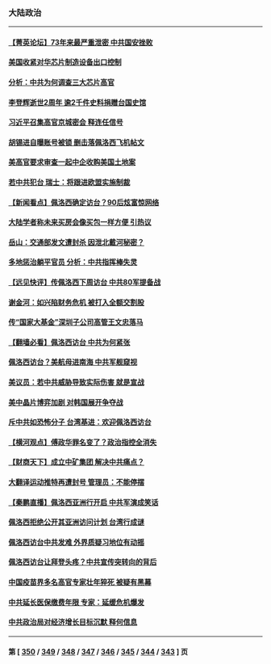 ### 大陆政治
---
#### [【菁英论坛】73年来最严重泄密 中共国安挫败](../../pages/ncid277/n13792398.md) 
#### [美国收紧对华芯片制造设备出口控制](../../pages/ncid277/n13792386.md) 
#### [分析：中共为何调查三大芯片高官](../../pages/ncid277/n13792313.md) 
#### [李登辉逝世2周年 逾2千件史料捐赠台国史馆](../../pages/ncid277/n13792276.md) 
#### [习近平召集高官京城密会 释连任信号](../../pages/ncid277/n13792361.md) 
#### [胡锡进自曝账号被锁 删击落佩洛西飞机帖文](../../pages/ncid277/n13792300.md) 
#### [美高官要求审查一起中企收购美国土地案](../../pages/ncid277/n13792327.md) 
#### [若中共犯台 瑞士：将跟进欧盟实施制裁](../../pages/ncid277/n13792252.md) 
#### [【新闻看点】佩洛西确定访台？90后炫富惊网络](../../pages/ncid277/n13791709.md) 
#### [大陆学者称未来买房会像买包一样方便 引热议](../../pages/ncid277/n13792227.md) 
#### [岳山：交通部发文遭封杀 因泄北戴河秘密？](../../pages/ncid277/n13792157.md) 
#### [多地惩治躺平官员 分析：中共指挥棒失灵](../../pages/ncid277/n13792195.md) 
#### [【远见快评】传佩洛西下周访台 中共80军提备战](../../pages/ncid277/n13791956.md) 
#### [谢金河：如兴陷财务危机 被打入全额交割股](../../pages/ncid277/n13792022.md) 
#### [传“国家大基金”深圳子公司高管王文忠落马](../../pages/ncid277/n13792088.md) 
#### [【翻墙必看】佩洛西访台 中共为何紧张](../../pages/ncid277/n13791996.md) 
#### [佩洛西访台？美航母进南海 中共军舰窥视](../../pages/ncid277/n13791879.md) 
#### [美议员：若中共威胁导致实际伤害 就是宣战](../../pages/ncid277/n13791928.md) 
#### [美中晶片博弈加剧 对韩国展开争夺战](../../pages/ncid277/n13792007.md) 
#### [斥中共如恐怖分子 台湾基进：欢迎佩洛西访台](../../pages/ncid277/n13791723.md) 
#### [【横河观点】傅政华罪名变了？政治指控全消失](../../pages/ncid277/n13791936.md) 
#### [【财商天下】成立中矿集团 解决中共痛点？](../../pages/ncid277/n13791867.md) 
#### [大翻译运动推特再遭封号 管理员：不能停摆](../../pages/ncid277/n13791914.md) 
#### [【秦鹏直播】佩洛西亚洲行开启 中共军演成笑话](../../pages/ncid277/n13791934.md) 
#### [佩洛西拒绝公开其亚洲访问计划 台湾行成谜](../../pages/ncid277/n13791864.md) 
#### [佩洛西访台中共发难 外界质疑习地位有动摇](../../pages/ncid277/n13791686.md) 
#### [佩洛西访台让拜登头疼？中共宣传突转向的背后](../../pages/ncid277/n13791847.md) 
#### [中国疫苗界多名高官专家壮年猝死 被疑有黑幕](../../pages/ncid277/n13791884.md) 
#### [中共延长医保缴费年限 专家：延缓危机爆发](../../pages/ncid277/n13791859.md) 
#### [中共政治局对经济增长目标沉默 释何信息](../../pages/ncid277/n13791813.md) 

---
#### 第 [ [350](./350.md) / [349](./349.md) / [348](./348.md) / [347](./347.md) / [346](./346.md) / [345](./345.md) / [344](./344.md) / [343](./343.md) ] 页

